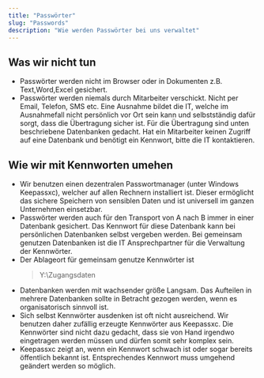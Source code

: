 ```yaml
---
title: "Passwörter"
slug: "Passwords"
description: "Wie werden Passwörter bei uns verwaltet"
---
```


## Was wir nicht tun

* Passwörter werden nicht im Browser oder in Dokumenten z.B. Text,Word,Excel gesichert.
* Passwörter werden niemals durch Mitarbeiter verschickt. Nicht per Email, Telefon, SMS etc. Eine Ausnahme bildet die IT, welche im Ausnahmefall nicht persönlich vor Ort sein kann und selbstständig dafür sorgt, dass die Übertragung sicher ist. Für die Übertragung sind unten beschriebene Datenbanken gedacht. Hat ein Mitarbeiter keinen Zugriff auf eine Datenbank und benötigt ein Kennwort, bitte die IT kontaktieren.

## Wie wir mit Kennworten umehen

* Wir benutzen einen dezentralen Passwortmanager (unter Windows Keepassxc), welcher auf allen Rechnern installiert ist. Dieser ermöglicht das sichere Speichern von sensiblen Daten und ist universell im ganzen Unternehmen einsetzbar.
* Passwörter werden auch für den Transport von A nach B immer in einer Datenbank gesichert. Das Kennwort für diese Datenbank kann bei persönlichen Datenbanken selbst vergeben werden. Bei gemeinsam genutzen Datenbanken ist die IT Ansprechpartner für die Verwaltung der Kennwörter.
* Der Ablageort für gemeinsam genutze Kennwörter ist
  > Y:\Zugangsdaten
* Datenbanken werden mit wachsender größe Langsam. Das Aufteilen in mehrere Datenbanken sollte in Betracht gezogen werden, wenn es organisatorisch sinnvoll ist.
* Sich selbst Kennwörter ausdenken ist oft nicht ausreichend. Wir benutzen daher zufällig erzeugte Kennwörter aus Keepassxc. Die Kennwörter sind nicht dazu gedacht, dass sie von Hand irgendwo eingetragen werden müssen und dürfen somit sehr komplex sein.
* Keepassxc zeigt an, wenn ein Kennwort schwach ist oder sogar bereits öffentlich bekannt ist. Entsprechendes Kennwort muss umgehend geändert werden so möglich.
